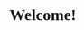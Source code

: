 <!DOCTYPE html>
<html>
  <head>
    <link href='https://fonts.googleapis.com/css?family=Rock+Salt' rel='stylesheet' /> 
    <style>
      h1 {
        ;
      }
    </style>
  </head>
  <body>
    <h1 style="font-family: 'Rock Salt'">Welcome!</h1>
  </body>
</html>
